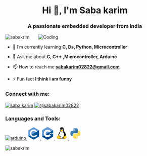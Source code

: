 <h1 align="center">Hi 👋, I'm Saba karim</h1>
<h3 align="center">A passionate embedded developer from India</h3>
<img align="right" alt="Coding" width="400" src="https://tenor.com/view/sultan-alrefaei-programmer-office-gif-13165216.gif">

<p align="left"> <img src="https://komarev.com/ghpvc/?username=sabakrim&label=Profile%20views&color=0e75b6&style=flat" alt="sabakrim" /> </p>

- 🌱 I’m currently learning **C, Ds, Python, Microcontroller**

- 💬 Ask me about **C, C++ ,Microcontroller, Arduino**

- 📫 How to reach me **sabakarim02822@gmail.com**

- ⚡ Fun fact **I think i am funny**

<h3 align="left">Connect with me:</h3>
<p align="left">
<a href="https://linkedin.com/in/saba karim" target="blank"><img align="center" src="https://raw.githubusercontent.com/rahuldkjain/github-profile-readme-generator/master/src/images/icons/Social/linked-in-alt.svg" alt="saba karim" height="30" width="40" /></a>
<a href="https://www.hackerrank.com/@sabakarim02822" target="blank"><img align="center" src="https://raw.githubusercontent.com/rahuldkjain/github-profile-readme-generator/master/src/images/icons/Social/hackerrank.svg" alt="@sabakarim02822" height="30" width="40" /></a>
</p>

<h3 align="left">Languages and Tools:</h3>
<p align="left"> <a href="https://www.arduino.cc/" target="_blank" rel="noreferrer"> <img src="https://cdn.worldvectorlogo.com/logos/arduino-1.svg" alt="arduino" width="40" height="40"/> </a> <a href="https://www.cprogramming.com/" target="_blank" rel="noreferrer"> <img src="https://raw.githubusercontent.com/devicons/devicon/master/icons/c/c-original.svg" alt="c" width="40" height="40"/> </a> <a href="https://www.w3schools.com/cpp/" target="_blank" rel="noreferrer"> <img src="https://raw.githubusercontent.com/devicons/devicon/master/icons/cplusplus/cplusplus-original.svg" alt="cplusplus" width="40" height="40"/> </a> <a href="https://www.linux.org/" target="_blank" rel="noreferrer"> <img src="https://raw.githubusercontent.com/devicons/devicon/master/icons/linux/linux-original.svg" alt="linux" width="40" height="40"/> </a> <a href="https://www.python.org" target="_blank" rel="noreferrer"> <img src="https://raw.githubusercontent.com/devicons/devicon/master/icons/python/python-original.svg" alt="python" width="40" height="40"/> </a> </p>

<p><img align="center" src="https://github-readme-stats.vercel.app/api/top-langs?username=sabakrim&show_icons=true&locale=en&layout=compact" alt="sabakrim" /></p>
